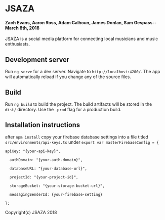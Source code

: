 # JSAZA

#### Zach Evans, Aaron Ross, Adam Calhoun, James Donlan, Sam Gespass-- March 8th, 2018

JSAZA is a social media platform for connecting local musicians and music enthusiasts.

## Development server

Run `ng serve` for a dev server. Navigate to `http://localhost:4200/`. The app will automatically reload if you change any of the source files.

## Build

Run `ng build` to build the project. The build artifacts will be stored in the `dist/` directory. Use the `-prod` flag for a production build.

## Installation instructions

after `npm install` copy your firebase database settings into a file titled `src/environments/api-keys.ts` under `export var masterFirebaseConfig = {`

  `apiKey: "{your-api-key}",`

`  authDomain: "{your-auth-domain}",`

`  databaseURL: "{your-database-url}",`

`  projectId: "{your-project-id}",`

`  storageBucket: "{your-storage-bucket-url}",`

`  messagingSenderId: {your-firebase-setting}`

`};`

Copyright(c) JSAZA 2018
